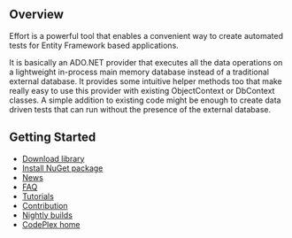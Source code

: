 ## Overview
Effort is a powerful tool that enables a convenient way to create automated tests for Entity Framework based applications. 

It is basically an ADO.NET provider that executes all the data operations on a lightweight in-process main memory database instead of a traditional external database. It provides some intuitive helper methods too that make really easy to use this provider with existing ObjectContext or DbContext classes. A simple addition to existing code might be enough to create data driven tests that can run without the presence of the external database.

## Getting Started
 * [Download library](http://effort.codeplex.com/releases)
 * [Install NuGet package](https://effort.codeplex.com/wikipage?title=NuGet%20Packages)
 * [News](https://effort.codeplex.com/wikipage?title=News)
 * [FAQ](https://effort.codeplex.com/wikipage?title=FAQ)
 * [Tutorials](https://effort.codeplex.com/wikipage?title=Tutorials)
 * [Contribution](https://effort.codeplex.com/wikipage?title=Contribution)
 * [Nightly builds](http://development.flamich.net/oss-nightly/)
 * [CodePlex home](https://effort.codeplex.com/)
